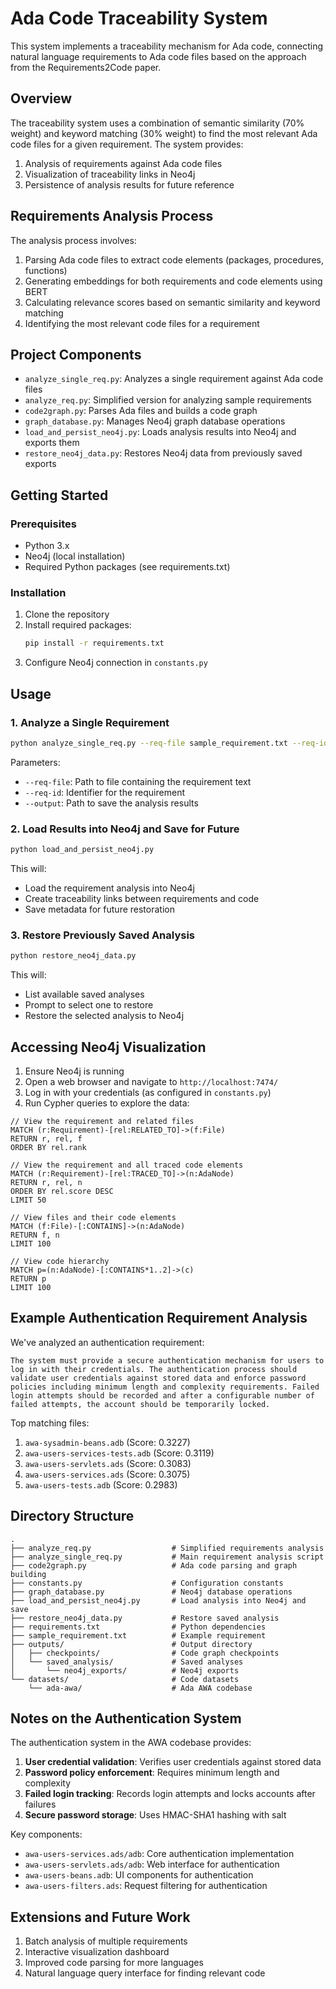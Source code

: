 # Ada Code Traceability System

This system implements a traceability mechanism for Ada code, connecting natural language requirements to Ada code files based on the approach from the Requirements2Code paper.

## Overview

The traceability system uses a combination of semantic similarity (70% weight) and keyword matching (30% weight) to find the most relevant Ada code files for a given requirement. The system provides:

1. Analysis of requirements against Ada code files
2. Visualization of traceability links in Neo4j
3. Persistence of analysis results for future reference

## Requirements Analysis Process

The analysis process involves:

1. Parsing Ada code files to extract code elements (packages, procedures, functions)
2. Generating embeddings for both requirements and code elements using BERT
3. Calculating relevance scores based on semantic similarity and keyword matching
4. Identifying the most relevant code files for a requirement

## Project Components

- `analyze_single_req.py`: Analyzes a single requirement against Ada code files
- `analyze_req.py`: Simplified version for analyzing sample requirements
- `code2graph.py`: Parses Ada files and builds a code graph
- `graph_database.py`: Manages Neo4j graph database operations
- `load_and_persist_neo4j.py`: Loads analysis results into Neo4j and exports them
- `restore_neo4j_data.py`: Restores Neo4j data from previously saved exports

## Getting Started

### Prerequisites

- Python 3.x
- Neo4j (local installation)
- Required Python packages (see requirements.txt)

### Installation

1. Clone the repository
2. Install required packages:
   ```bash
   pip install -r requirements.txt
   ```
3. Configure Neo4j connection in `constants.py`

## Usage

### 1. Analyze a Single Requirement

```bash
python analyze_single_req.py --req-file sample_requirement.txt --req-id AUTH-01 --output outputs/saved_analysis/auth_requirement_analysis.json
```

Parameters:
- `--req-file`: Path to file containing the requirement text
- `--req-id`: Identifier for the requirement
- `--output`: Path to save the analysis results

### 2. Load Results into Neo4j and Save for Future

```bash
python load_and_persist_neo4j.py
```

This will:
- Load the requirement analysis into Neo4j
- Create traceability links between requirements and code
- Save metadata for future restoration

### 3. Restore Previously Saved Analysis

```bash
python restore_neo4j_data.py
```

This will:
- List available saved analyses
- Prompt to select one to restore
- Restore the selected analysis to Neo4j

## Accessing Neo4j Visualization

1. Ensure Neo4j is running
2. Open a web browser and navigate to `http://localhost:7474/`
3. Log in with your credentials (as configured in `constants.py`)
4. Run Cypher queries to explore the data:

```cypher
// View the requirement and related files
MATCH (r:Requirement)-[rel:RELATED_TO]->(f:File) 
RETURN r, rel, f 
ORDER BY rel.rank

// View the requirement and all traced code elements
MATCH (r:Requirement)-[rel:TRACED_TO]->(n:AdaNode) 
RETURN r, rel, n 
ORDER BY rel.score DESC 
LIMIT 50

// View files and their code elements
MATCH (f:File)-[:CONTAINS]->(n:AdaNode) 
RETURN f, n 
LIMIT 100

// View code hierarchy
MATCH p=(n:AdaNode)-[:CONTAINS*1..2]->(c) 
RETURN p 
LIMIT 100
```

## Example Authentication Requirement Analysis

We've analyzed an authentication requirement:

```
The system must provide a secure authentication mechanism for users to log in with their credentials. The authentication process should validate user credentials against stored data and enforce password policies including minimum length and complexity requirements. Failed login attempts should be recorded and after a configurable number of failed attempts, the account should be temporarily locked.
```

Top matching files:
1. `awa-sysadmin-beans.adb` (Score: 0.3227)
2. `awa-users-services-tests.adb` (Score: 0.3119)
3. `awa-users-servlets.ads` (Score: 0.3083)
4. `awa-users-services.ads` (Score: 0.3075)
5. `awa-users-tests.adb` (Score: 0.2983)

## Directory Structure

```
.
├── analyze_req.py                  # Simplified requirements analysis
├── analyze_single_req.py           # Main requirement analysis script
├── code2graph.py                   # Ada code parsing and graph building
├── constants.py                    # Configuration constants
├── graph_database.py               # Neo4j database operations
├── load_and_persist_neo4j.py       # Load analysis into Neo4j and save
├── restore_neo4j_data.py           # Restore saved analysis
├── requirements.txt                # Python dependencies
├── sample_requirement.txt          # Example requirement
├── outputs/                        # Output directory
│   ├── checkpoints/                # Code graph checkpoints
│   └── saved_analysis/             # Saved analyses
│       └── neo4j_exports/          # Neo4j exports
└── datasets/                       # Code datasets
    └── ada-awa/                    # Ada AWA codebase
```

## Notes on the Authentication System

The authentication system in the AWA codebase provides:

1. **User credential validation**: Verifies user credentials against stored data
2. **Password policy enforcement**: Requires minimum length and complexity
3. **Failed login tracking**: Records login attempts and locks accounts after failures
4. **Secure password storage**: Uses HMAC-SHA1 hashing with salt

Key components:
- `awa-users-services.ads/adb`: Core authentication implementation
- `awa-users-servlets.ads/adb`: Web interface for authentication
- `awa-users-beans.adb`: UI components for authentication
- `awa-users-filters.ads`: Request filtering for authentication

## Extensions and Future Work

1. Batch analysis of multiple requirements
2. Interactive visualization dashboard
3. Improved code parsing for more languages
4. Natural language query interface for finding relevant code 